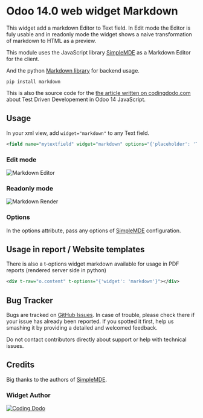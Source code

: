 # Odoo 14.0 web widget Markdown

This widget add a markdown Editor to Text field. In Edit mode the Editor is fuly usable
and in readonly mode the widget shows a naive transformation of markdown to HTML as a preview.

This module uses the JavaScript library [SimpleMDE](https://simplemde.com/) as a Markdown Editor for the client.

And the python [Markdown library](https://github.com/Python-Markdown/markdown) for backend usage.

```
pip install markdown
```

This is also the source code for the [the article written on codingdodo.com](https://codingdodo.com) about Test Driven Developement in Odoo 14 JavaScript.

## Usage

In your xml view, add `widget="markdown"` to any Text field.

```xml
<field name="mytextfield" widget="markdown" options="{'placeholder': 'Type content here'}">
```

### Edit mode

![Markdown Editor](https://res.cloudinary.com/phildl-cloudinary/image/upload/v1617684353/codingdodo/github-module-screenshot.png)

### Readonly mode

![Markdown Render](https://res.cloudinary.com/phildl-cloudinary/image/upload/v1617684497/codingdodo/github-module-screenshot-2.png)

### Options

In the options attribute, pass any options of [SimpleMDE](https://github.com/sparksuite/simplemde-markdown-editor#configuration) configuration.

## Usage in report / Website templates

There is also a t-options widget markdown available for usage in PDF reports (rendered server side in python)

```xml
<div t-raw="o.content" t-options="{'widget': 'markdown'}"></div>
```

## Bug Tracker

Bugs are tracked on [GitHub Issues](https://github.com/Coding-Dodo/web_widget_markdown/issues). In case of trouble, please check there if your issue has already been reported. If you spotted it first, help us smashing it by providing a detailed and welcomed feedback.

Do not contact contributors directly about support or help with technical issues.

## Credits

Big thanks to the authors of [SimpleMDE](https://github.com/sparksuite/simplemde-markdown-editor).

### Widget Author

[![Coding Dodo](https://res.cloudinary.com/phildl-cloudinary/image/upload/w_300/v1617638212/codingdodo/Coding_Dodo_rplksw.png)](https://codingdodo.com)
